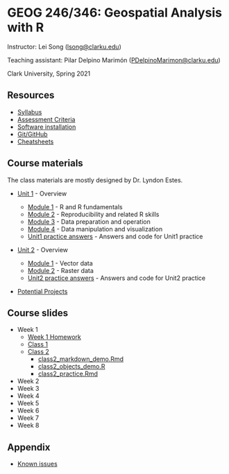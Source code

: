 # GEOG 246/346: Geospatial Analysis with R
Instructor: Lei Song (lsong@clarku.edu) 

Teaching assistant: Pilar Delpino Marimón (PDelpinoMarimon@clarku.edu)

Clark University, Spring 2021

## Resources
- [Syllabus](syllabus.html)
- [Assessment Criteria](assessment.html)
- [Software installation](software-installation.html)
- [Git/GitHub](git-github.html)
- [Cheatsheets](cheatsheets.html)

## Course materials

The class materials are mostly designed by Dr. Lyndon Estes.

- [Unit 1](unit1.html) - Overview
  - [Module 1](unit1-module1.html) - R and R fundamentals
  - [Module 2](unit1-module2.html) - Reproducibility and related R skills
  - [Module 3](unit1-module3.html) - Data preparation and operation
  - [Module 4](unit1-module4.html) - Data manipulation and visualization
  - [Unit1 practice answers](unit1-practice-answers.html) - Answers and code for Unit1 practice

- [Unit 2](unit2.html) - Overview
  - [Module 1](unit2-module1.html) - Vector data
  - [Module 2](unit2-module2.html) - Raster data
  - [Unit2 practice answers](unit2-practice-answers.html) - Answers and code for Unit2 practice
  
- [Potential Projects](projects.html)

## Course slides

- Week 1
  - [Week 1 Homework](https://leisong.shinyapps.io/homework_week1/)
  - [Class 1](class1.html)
  - [Class 2](class2.html)
    - [class2_markdown_demo.Rmd](class2_markdown_demo.Rmd)
    - [class2_objects_demo.R](class2_objects_demo.R)
    - [class2_practice.Rmd](class2_practice.Rmd)
- Week 2
- Week 3
- Week 4
- Week 5
- Week 6
- Week 7
- Week 8

## Appendix
- [Known issues](known-issues.html)

